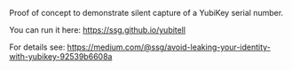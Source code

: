 Proof of concept to demonstrate silent capture of a YubiKey serial number.

You can run it here: https://ssg.github.io/yubitell

For details see: https://medium.com/@ssg/avoid-leaking-your-identity-with-yubikey-92539b6608a

